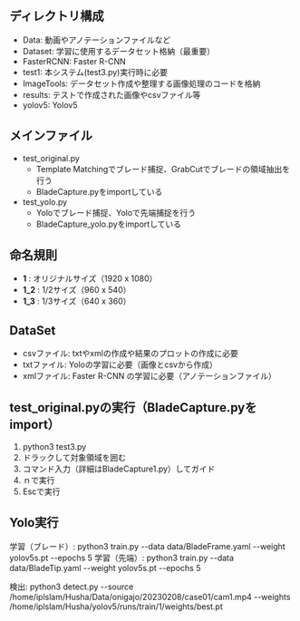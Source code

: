 ## ディレクトリ構成
- Data: 動画やアノテーションファイルなど
- Dataset: 学習に使用するデータセット格納（最重要）
- FasterRCNN: Faster R-CNN
- test1: 本システム(test3.py)実行時に必要
- ImageTools: データセット作成や整理する画像処理のコードを格納
- results: テストで作成された画像やcsvファイル等
- yolov5: Yolov5

## メインファイル
- test_original.py
    - Template Matchingでブレード捕捉、GrabCutでブレードの領域抽出を行う
    - BladeCapture.pyをimportしている
- test_yolo.py
    - Yoloでブレード捕捉、Yoloで先端捕捉を行う
    - BladeCapture_yolo.pyをimportしている

## 命名規則
- __1__ : オリジナルサイズ（1920 x 1080）
- __1_2__ : 1/2サイズ（960 x 540）
- __1_3__ : 1/3サイズ（640 x 360）

## DataSet
- csvファイル: txtやxmlの作成や結果のプロットの作成に必要
- txtファイル: Yoloの学習に必要（画像とcsvから作成）
- xmlファイル: Faster R-CNN の学習に必要（アノテーションファイル）

## test_original.pyの実行（BladeCapture.pyをimport）
1. python3 test3.py
2. ドラックして対象領域を囲む
3. コマンド入力（詳細はBladeCapture1.py）してガイド
4. ｎで実行
5. Escで実行

## Yolo実行
学習（ブレード）: python3 train.py --data data/BladeFrame.yaml --weight yolov5s.pt --epochs 5
学習（先端）: python3 train.py --data data/BladeTip.yaml --weight yolov5s.pt --epochs 5

検出: python3 detect.py --source /home/iplslam/Husha/Data/onigajo/20230208/case01/cam1.mp4 --weights /home/iplslam/Husha/yolov5/runs/train/1/weights/best.pt